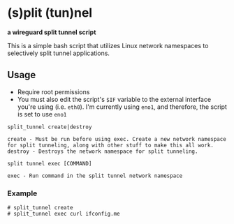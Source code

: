 # (s)plit (tun)nel
**a wireguard split tunnel script**

This is a simple bash script that utilizes Linux network namespaces to selectively split tunnel applications. 

## Usage
- Require root permissions
- You must also edit the script's `$IF` variable to the external interface you're using (i.e. `eth0`). I'm currently using `eno1`, and therefore, the script is set to use `eno1`

```
split_tunnel create|destroy

create - Must be run before using exec. Create a new network namespace for split tunneling, along with other stuff to make this all work.
destroy - Destroys the network namespace for split tunneling.

split tunnel exec [COMMAND]

exec - Run command in the split tunnel network namespace
```

### Example
```
# split_tunnel create
# split_tunnel exec curl ifconfig.me
``` 

